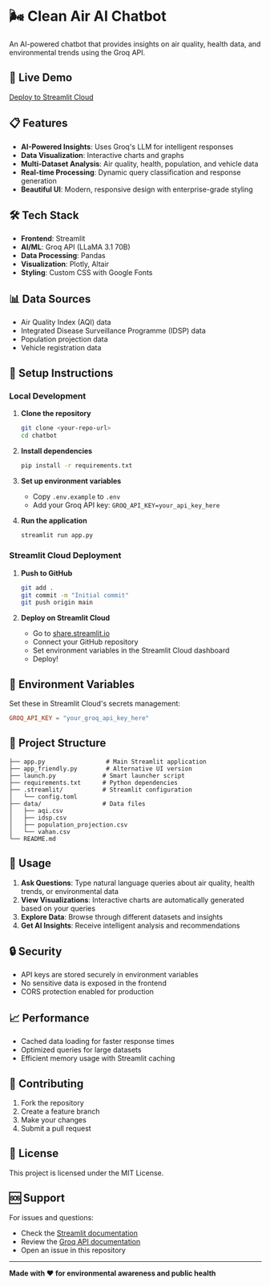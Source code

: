 # 🌬️ Clean Air AI Chatbot

An AI-powered chatbot that provides insights on air quality, health data, and environmental trends using the Groq API.

## 🚀 Live Demo

[Deploy to Streamlit Cloud](https://share.streamlit.io/)

## 📋 Features

- **AI-Powered Insights**: Uses Groq's LLM for intelligent responses
- **Data Visualization**: Interactive charts and graphs
- **Multi-Dataset Analysis**: Air quality, health, population, and vehicle data
- **Real-time Processing**: Dynamic query classification and response generation
- **Beautiful UI**: Modern, responsive design with enterprise-grade styling

## 🛠️ Tech Stack

- **Frontend**: Streamlit
- **AI/ML**: Groq API (LLaMA 3.1 70B)
- **Data Processing**: Pandas
- **Visualization**: Plotly, Altair
- **Styling**: Custom CSS with Google Fonts

## 📊 Data Sources

- Air Quality Index (AQI) data
- Integrated Disease Surveillance Programme (IDSP) data
- Population projection data
- Vehicle registration data

## 🔧 Setup Instructions

### Local Development

1. **Clone the repository**
   ```bash
   git clone <your-repo-url>
   cd chatbot
   ```

2. **Install dependencies**
   ```bash
   pip install -r requirements.txt
   ```

3. **Set up environment variables**
   - Copy `.env.example` to `.env`
   - Add your Groq API key: `GROQ_API_KEY=your_api_key_here`

4. **Run the application**
   ```bash
   streamlit run app.py
   ```

### Streamlit Cloud Deployment

1. **Push to GitHub**
   ```bash
   git add .
   git commit -m "Initial commit"
   git push origin main
   ```

2. **Deploy on Streamlit Cloud**
   - Go to [share.streamlit.io](https://share.streamlit.io/)
   - Connect your GitHub repository
   - Set environment variables in the Streamlit Cloud dashboard
   - Deploy!

## 🔑 Environment Variables

Set these in Streamlit Cloud's secrets management:

```toml
GROQ_API_KEY = "your_groq_api_key_here"
```

## 📁 Project Structure

```
├── app.py                 # Main Streamlit application
├── app_friendly.py        # Alternative UI version
├── launch.py             # Smart launcher script
├── requirements.txt      # Python dependencies
├── .streamlit/           # Streamlit configuration
│   └── config.toml
├── data/                 # Data files
│   ├── aqi.csv
│   ├── idsp.csv
│   ├── population_projection.csv
│   └── vahan.csv
└── README.md
```

## 🎯 Usage

1. **Ask Questions**: Type natural language queries about air quality, health trends, or environmental data
2. **View Visualizations**: Interactive charts are automatically generated based on your queries
3. **Explore Data**: Browse through different datasets and insights
4. **Get AI Insights**: Receive intelligent analysis and recommendations

## 🔒 Security

- API keys are stored securely in environment variables
- No sensitive data is exposed in the frontend
- CORS protection enabled for production

## 📈 Performance

- Cached data loading for faster response times
- Optimized queries for large datasets
- Efficient memory usage with Streamlit caching

## 🤝 Contributing

1. Fork the repository
2. Create a feature branch
3. Make your changes
4. Submit a pull request

## 📄 License

This project is licensed under the MIT License.

## 🆘 Support

For issues and questions:
- Check the [Streamlit documentation](https://docs.streamlit.io/)
- Review the [Groq API documentation](https://console.groq.com/docs)
- Open an issue in this repository

---

**Made with ❤️ for environmental awareness and public health** 